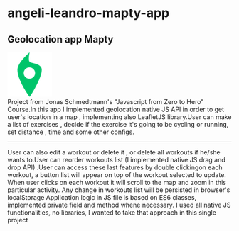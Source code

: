 # angeli-leandro-mapty-app
## Geolocation app Mapty

<img src="icon.png" alt="app logo"/>
<section>
Project from Jonas Schmedtmann's "Javascript from Zero to Hero" Course.In this app I implemented geolocation native JS API in order to get user's location in a map 
, implementing also LeafletJS library.User can make a list of exercises , decide  if the exercise it's going to be cycling or running, set distance , time and some other
configs.
  <hr/>
User can also edit a workout or delete it , or delete all workouts if he/she wants to.User can reorder workouts list (I implemented native JS drag and drop API)
.User can access these last features by double clickingon each workout, a  button list will appear on top of the workout selected to update.
When user clicks on each workout it will scroll to the map and zoom in this particular activity.
Any change in workouts list will be persisted in browser's localStorage
Application logic in JS file is based on ES6 classes, implemented private field and method whene necessary.
I used all native JS functionalities, no libraries, I wanted to take that approach in this single project
  </section>

